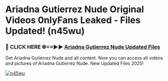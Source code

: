 # Ariadna Gutierrez Nude Original Videos 0nlyFans Leaked - Files Updated! (n45wu)

<h3>🔴 CLICK HERE 🌐==►► <a href="https://tinyurl.com/yrmya6cz" rel="nofollow">Ariadna Gutierrez Nude Updated Files</a></h3>

Get Ariadna Gutierrez Nude and all content. Now you can access all videos and pictures of Ariadna Gutierrez Nude. New Updated Files 2025!

[![n45wu](https://i.imgur.com/FMdXYCs.gif)](https://tinyurl.com/yrmya6cz)
